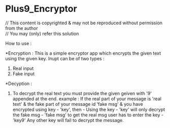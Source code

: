 # Plus9_Encryptor
// This content is copyrighted & may not be reproduced without permission from the author  
// You may (only) refer this solution

How to use :

*Encryption : 
This is a simple encryptor app which encrypts the given text using the given key.
Inupt can be of two types :
1. Real input 
2. Fake input

*Decyption :
1. To decrypt the real text you must provide the given geiven with '9' appended at the end. 
example : 
If the real part of your message is 'real text'
& the fake part of your message id 'fake msg' 
& you have encrypted using key - 'key', 
then - 
Using the key - 'key' will only decrypt the fake msg - 'fake msg'
to get the real msg user has to enter the key - 'key9'
Any other key will fail to decrypt the message. 
